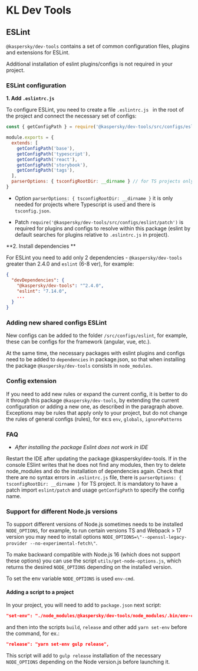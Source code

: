 # KL Dev Tools

## ESLint

`@kaspersky/dev-tools` contains a set of common configuration files, plugins and extensions for ESLint.

Additional installation of eslint plugins/configs is not required in your project.

### ESLint configuration

**1. Add `.eslintrc.js`**

To configure ESLint, you need to create a file `.eslintrc.js ` in the root of the project and connect the necessary set of configs:

```js
const { getConfigPath } = require('@kaspersky/dev-tools/src/configs/eslint/patch')

module.exports = {
  extends: [
    getConfigPath('base'),
    getConfigPath('typescript'),
    getConfigPath('react'),
    getConfigPath('storybook'),
    getConfigPath('tags'),
  ],
  parserOptions: { tsconfigRootDir: __dirname } // for TS projects only
}
```

* Option `parserOptions: { tsconfigRootDir: __dirname }` it is only needed for projects where Typescript is used and there is `tsconfig.json`.

* Patch `require('@kaspersky/dev-tools/src/configs/eslint/patch')`  is required for plugins and configs to resolve within this package (eslint by default searches for plugins relative to `.eslintrc.js` in project).

**2. Install dependencies **

For ESLint you need to add only 2 dependencies - `@kaspersky/dev-tools` greater than 2.4.0 and `eslint` (6-8 ver), for example:

```json
{
  "devDependencies": {
    "@kaspersky/dev-tools": "^2.4.0",
    "eslint": "7.14.0",
    ...
  }
}
```

### Adding new shared configs ESLint

New configs can be added to the folder `/src/configs/eslint`, for example, these can be configs for the framework (angular, vue, etc.).

At the same time, the necessary packages with eslint plugins and configs need to be added to `dependencies` in package.json, so that when installing the package `@kaspersky/dev-tools` consists in `node_modules`.

### Config extension

If you need to add new rules or expand the current config, it is better to do it through this package `@kaspersky/dev-tools`, by extending the current configuration or adding a new one, as described in the paragraph above. Exceptions may be rules that apply only to your project, but do not change the rules of general configs (rules), for ex:s `env`, `globals`, `ignorePatterns`

### FAQ

* *After installing the package Eslint does not work in IDE*
  
Restart the IDE after updating the package @kaspersky/dev-tools. If in the console ESlint writes that he does not find any modules, then try to delete node_modules and do the installation of dependencies again. Check that there are no syntax errors in `.eslintrc.js` file, there is `parserOptions: { tsconfigRootDir: __dirname }` for TS project. It is mandatory to have a patch import `eslint/patch` and usage `getConfigPath` to specify the config name.

### Support for different Node.js versions

To support different versions of Node.js sometimes needs to be installed `NODE_OPTIONS`, for example, to run certain versions TS and Webpack > 17 version you may need to install options `NODE_OPTIONS=\"--openssl-legacy-provider --no-experimental-fetch\"`.

To make backward compatible with Node.js 16 (which does not support these options) you can use the script `utils/get-node-options.js`, which returns the desired `NODE_OPTIONS` depending on the installed version.

To set the env variable `NODE_OPTIONS` is used `env-cmd`.

#### Adding a script to a project

In your project, you will need to add to `package.json` next script:

```json
"set-env": "./node_modules/@kaspersky/dev-tools/node_modules/.bin/env-cmd -f ./node_modules/@kaspersky/dev-tools/src/utils/get-node-options.js"
```

and then into the scripts `build`, `release` and other add `yarn set-env` before the command, for ex.:

```json
"release": "yarn set-env gulp release",
```

This script will add to `gulp release` installation of the necessary `NODE_OPTIONS` depending on the Node version.js before launching it.
